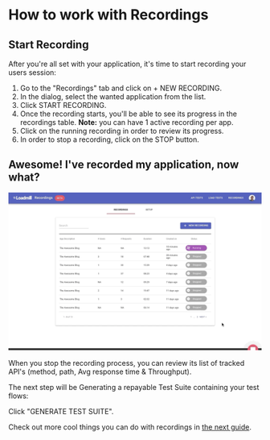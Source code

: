 # How to work with Recordings

## Start Recording 

After you're all set with your application, it's time to start recording your users session:

1. Go to the "Recordings" tab and click on + NEW RECORDING.
2. In the dialog, select the wanted application from the list.
3. Click START RECORDING.
4. Once the recording starts, you'll be able to see its progress in the recordings table. **Note:** you can have 1 active recording per app.
5. Click on the running recording in order to review its progress.
6. In order to stop a recording, click on the STOP button.

## Awesome! I've recorded my application, now what?

![](../.gitbook/assets/recording-generate.gif)

When you stop the recording process, you can review its list of tracked API's \(method, path, Avg response time & Throughput\).

The next step will be Generating a repayable Test Suite containing your test flows:

Click "GENERATE TEST SUITE". 

Check out more cool things you can do with recordings in [the next guide](https://docs.loadmill.com/working-with-the-recorder/recorder-settings).

